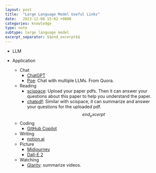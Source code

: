 ```yaml
---
layout: post
title:  "Large Language Model Useful Links"
date:   2023-12-08 15:02 +0800
categories: knowledge
type: note
subtype: large language model
excerpt_separator: $$end_excerpt$$
---
```

- LLM
    
- Application
    - Chat
        - [ChatGPT](https://chat.openai.com/)
        - [Poe](https://poe.com/login): Chat with multiple LLMs. From Quora.
    - Reading
        - [scispace](https://typeset.io/): Upload your paper pdfs. Then it can answer your questions about this paper to help you understand the paper.
        - [chatpdf](https://www.chatpdf.com/): Similar with scispace, it can summarize and answer your questions for the uploaded pdf.
$$end_excerpt$$
    - Coding
        - [GitHub Copilot](https://github.com/features/copilot)
    - Writing  
        - [notion.ai](https://www.notion.so/product/ai)
    - Picture
        - [Midjourney](https://www.midjourney.com/)
        - [Dall-E 2](https://openai.com/dall-e-2)
    - Watching
        - [Glarity](https://chrome.google.com/webstore/detail/glarity-chatgpt-summary-t/cmnlolelipjlhfkhpohphpedmkfbobjc/related): summarize videos.
        




